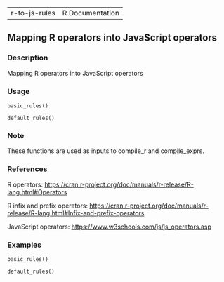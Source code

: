 |               |                 |
|---------------|----------------:|
| r-to-js-rules | R Documentation |

## Mapping R operators into JavaScript operators

### Description

Mapping R operators into JavaScript operators

### Usage

    basic_rules()

    default_rules()

### Note

These functions are used as inputs to compile\_r and compile\_exprs.

### References

R operators:
<https://cran.r-project.org/doc/manuals/r-release/R-lang.html#Operators>

R infix and prefix operators:
<https://cran.r-project.org/doc/manuals/r-release/R-lang.html#Infix-and-prefix-operators>

JavaScript operators: <https://www.w3schools.com/js/js_operators.asp>

### Examples

    basic_rules()

    default_rules()

<link rel="stylesheet" type="text/css" href="../css/md-styles.css"></link>
